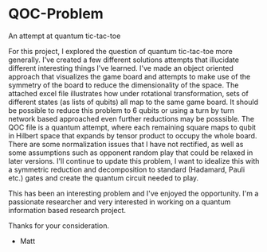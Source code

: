 # QOC-Problem
An attempt at quantum tic-tac-toe

For this project, I explored the question of quantum tic-tac-toe more generally. I've created a few different solutions attempts that illucidate different interesting things I've learned. I've made an object oriented approach that visualizes the game board and attempts to make use of the symmetry of the board to reduce the dimensionality of the space. The attached excel file illustrates how under rotational transformation, sets of different states (as lists of qubits) all map to the same game board. It should be possible to reduce this problem to 6 qubits or using a turn by turn network based approached even further reductions may be posssible. The QOC file is a quantum attempt, where each remaining square maps to qubit in Hilbert space that expands by tensor product to occupy the whole board. There are some normalization issues that I have not rectified, as well as some assumptions such as opponent random play that could be relaxed in later versions. I'll continue to update this problem, I want to idealize this with a symmetric reduction and decomposition to standard (Hadamard, Pauli etc.) gates and create the quantum circuit needed to play.

This has been an interesting problem and I've enjoyed the opportunity. I'm a passionate researcher and very interested in working on a quantum information based research project.

Thanks for your consideration.

- Matt
